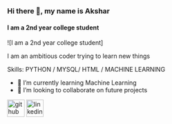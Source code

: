 ### Hi there 👋, my name is Akshar
#### I am a 2nd year college student
![I am a 2nd year college student]

I am an ambitious coder trying to learn new things

Skills: PYTHON / MYSQL/ HTML / MACHINE LEARNING 

- 🌱 I’m currently learning Machine Learning  
- 👯 I’m looking to collaborate on future projects 


[<img src='https://cdn.jsdelivr.net/npm/simple-icons@3.0.1/icons/github.svg' alt='github' height='40'>](https://github.com/https://github.com/ACO3110)  [<img src='https://cdn.jsdelivr.net/npm/simple-icons@3.0.1/icons/linkedin.svg' alt='linkedin' height='40'>](https://www.linkedin.com/in/www.linkedin.com/in/akshar-grover-016081294/)  



<!---
ACO3110/ACO3110 is a ✨ special ✨ repository because its `README.md` (this file) appears on your GitHub profile.
You can click the Preview link to take a look at your changes.
--->
